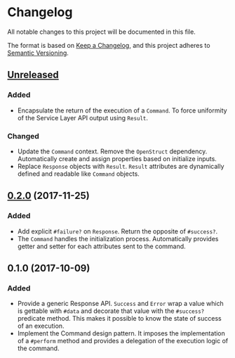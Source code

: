 # Changelog
All notable changes to this project will be documented in this file.

The format is based on [Keep a Changelog](https://keepachangelog.com/en/1.0.0/),
and this project adheres to [Semantic Versioning](https://semver.org/spec/v2.0.0.html).

## [Unreleased]

### Added

* Encapsulate the return of the execution of a `Command`. To force uniformity of
the Service Layer API output using `Result`.

### Changed

* Update the `Command` context. Remove the `OpenStruct` dependency.
Automatically create and assign properties based on initialize inputs.
* Replace `Response` objects with `Result`. `Result` attributes are dynamically
defined and readable like `Command` objects.

## [0.2.0] (2017-11-25)

### Added

* Add explicit `#failure?` on `Response`. Return the opposite of `#success?`.
* The `Command` handles the initialization process. Automatically provides
getter and setter for each attributes sent to the command.

## 0.1.0 (2017-10-09)

### Added

* Provide a generic Response API. `Success` and `Error` wrap a value which is
gettable with `#data` and decorate that value with the `#success?` predicate
method. This makes it possible to know the state of success of an execution.
* Implement the Command design pattern. It imposes the implementation of a
`#perform` method and provides a delegation of the execution logic of the
command.

[Unreleased]: https://github.com/gemologist/service_layer/compare/v0.2.0...master
[0.2.0]: https://github.com/gemologist/service_layer/compare/v0.1.0...v0.2.0
